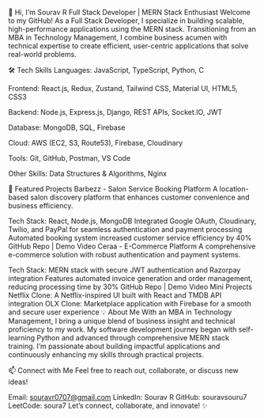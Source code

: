 👋 Hi, I'm Sourav R
Full Stack Developer | MERN Stack Enthusiast
Welcome to my GitHub! As a Full Stack Developer, I specialize in building scalable, high-performance applications using the MERN stack. Transitioning from an MBA in Technology Management, I combine business acumen with technical expertise to create efficient, user-centric applications that solve real-world problems.

🛠️ Tech Skills
Languages:
JavaScript, TypeScript, Python, C

Frontend:
React.js, Redux, Zustand, Tailwind CSS, Material UI, HTML5, CSS3

Backend:
Node.js, Express.js, Django, REST APIs, Socket.IO, JWT

Database:
MongoDB, SQL, Firebase

Cloud:
AWS (EC2, S3, Route53), Firebase, Cloudinary

Tools:
Git, GitHub, Postman, VS Code

Other Skills:
Data Structures & Algorithms, Nginx

🌟 Featured Projects
Barbezz - Salon Service Booking Platform
A location-based salon discovery platform that enhances customer convenience and business efficiency.

Tech Stack: React, Node.js, MongoDB
Integrated Google OAuth, Cloudinary, Twilio, and PayPal for seamless authentication and payment processing
Automated booking system increased customer service efficiency by 40%
GitHub Repo | Demo Video
Ceraa - E-Commerce Platform
A comprehensive e-commerce solution with robust authentication and payment systems.

Tech Stack: MERN stack with secure JWT authentication and Razorpay integration
Features automated invoice generation and order management, reducing processing time by 30%
GitHub Repo | Demo Video
Mini Projects
Netflix Clone: A Netflix-inspired UI built with React and TMDB API integration
OLX Clone: Marketplace application with Firebase for a smooth and secure user experience
💡 About Me
With an MBA in Technology Management, I bring a unique blend of business insight and technical proficiency to my work. My software development journey began with self-learning Python and advanced through comprehensive MERN stack training. I’m passionate about building impactful applications and continuously enhancing my skills through practical projects.

📫 Connect with Me
Feel free to reach out, collaborate, or discuss new ideas!

Email: souravr0707@gmail.com
LinkedIn: Sourav R
GitHub: souravsouru7
LeetCode: soura7
Let’s connect, collaborate, and innovate! ✨
